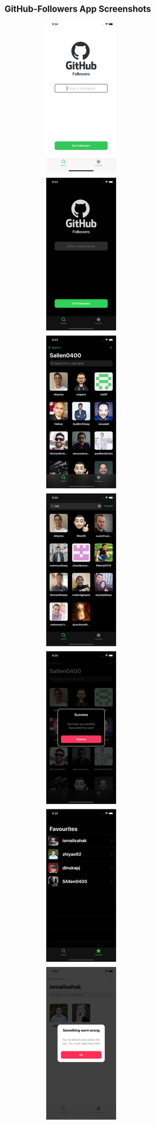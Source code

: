 # GitHub-Followers App Screenshots

<p align="center">
<img src="One.png" height=500>
</p>
<p align="center">
<img src="Two.png" height=500>
</p>
<p align="center">
<img src="Three.png" height=500>
</p>
<p align="center">
<img src="Four.png" height=500>
</p>
<p align="center">
<img src="Five.png" height=500>
</p>
<p align="center">
<img src="Six.png" height=500>
</p>
<p align="center">
<img src="Seven.png" height=500>
</p>
